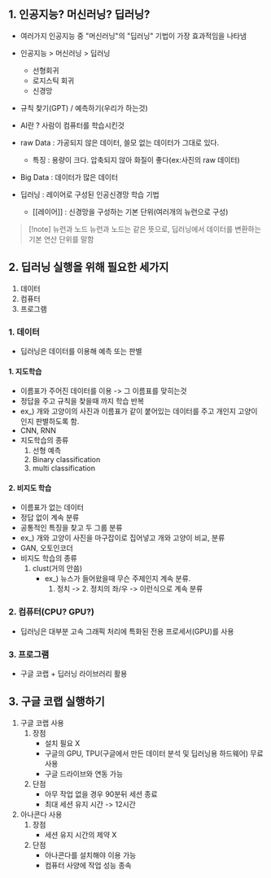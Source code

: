 ## 1. 인공지능? 머신러닝? 딥러닝?
- 여러가지 인공지능 중 "머신러닝"의 "딥러닝" 기법이 가장 효과적임을 나타냄
- 인공지능 > 머신러닝 > 딥러닝
	- 선형회귀
	- 로지스틱 회귀
	- 신경망
- 규칙 찾기(GPT) / 예측하기(우리가 하는것)

- AI란 ? 사람이 컴퓨터를 학습시킨것
- raw Data : 가공되지 않은 데이터, 쓸모 없는 데이터가 그대로 있다.
	- 특징 : 용량이 크다. 압축되지 않아 화질이 좋다(ex:사진의 raw 데이터)
- Big Data : 데이터가 많은 데이터

- 딥러닝 : 레이어로 구성된 인공신경망 학습 기법
	- [[레이어]] : 신경망을 구성하는 기본 단위(여러개의 뉴런으로 구성)

>[!note] 뉴런과 노드
>뉴런과 노드는 같은 뜻으로, 딥러닝에서 데이터를 변환하는 기본 연산 단위를 말함

## 2. 딥러닝 실행을 위해 필요한 세가지
1. 데이터
2. 컴퓨터
3. 프로그램
### 1. 데이터
- 딥러닝은 데이터를 이용해 예측 또는 판별

#### 1. 지도학습
- 이름표가 주어진 데이터를 이용 -> 그 이름표를 맞히는것
- 정답을 주고 규칙을 찾을때 까지 학습 반복
- ex_) 개와 고양이의 사진과 이름표가 같이 붙어있는 데이터를 주고 개인지 고양이 인지 판별하도록 함.
- CNN, RNN
- 지도학습의 종류
	1. 선형 예측
	2. Binary classification
	3. multi classification
#### 2. 비지도 학습
- 이름표가 없는 데이터
- 정답 없이 계속 분류
- 공통적인 특징을 찾고 두 그룹 분류
- ex_) 개와 고양이 사진을 마구잡이로 집어넣고 개와 고양이 비교, 분류
- GAN, 오토인코더
- 비지도 학습의 종류
	1. clust(거의 안씀)
		- ex_) 뉴스가 들어왔을때 무슨 주제인지 계속 분류.
		  1. 정치 -> 2. 정치의 좌/우 -> 이런식으로 계속 분류
### 2. 컴퓨터(CPU? GPU?)
- 딥러닝은 대부분 고속 그래픽 처리에 특화된 전용 프로세서(GPU)를 사용

### 3. 프로그램
- 구글 코랩 + 딥러닝 라이브러리 활용

## 3. 구글 코랩 실행하기
1. 구글 코랩 사용
	1. 장점
		- 설치 필요 X
		- 구글의 GPU, TPU(구글에서 만든 데이터 분석 및 딥러닝용 하드웨어) 무료 사용
		- 구글 드라이브와 연동 가능
	2. 단점
		- 아무 작업 없을 경우 90분뒤 세션 종료
		- 최대 세션 유지 시간 -> 12시간
2. 아나콘다 사용
	1. 장점
		- 세션 유지 시간의 제약 X
	2. 단점
		- 아나콘다를 설치해야 이용 가능
		- 컴퓨터 사양에 작업 성능 종속